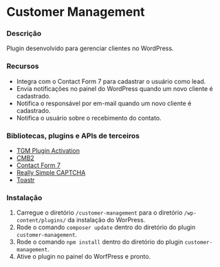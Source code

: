 # Customer Management #

### Descrição ###

Plugin desenvolvido para gerenciar clientes no WordPress.

### Recursos ###

* Integra com o Contact Form 7 para cadastrar o usuário como lead.
* Envia notificações no painel do WordPress quando um novo cliente é cadastrado.
* Notifica o responsável por em-mail quando um novo cliente é cadastrado.
* Notifica o usuário sobre o recebimento do contato.

### Bibliotecas, plugins e APIs de terceiros ###

* [TGM Plugin Activation](http://tgmpluginactivation.com)
* [CMB2](https://cmb2.io)
* [Contact Form 7](https://contactform7.com)
* [Really Simple CAPTCHA](https://wordpress.org/plugins/really-simple-captcha)
* [Toastr](https://codeseven.github.io/toastr/)

### Instalação ###

1. Carregue o diretório `/customer-management` para o diretório `/wp-content/plugins/` da instalação do WorPress.
2. Rode o comando `composer update` dentro do diretório do plugin `customer-management`.
3. Rode o comando `npm install` dentro do diretório do plugin `customer-management`.
4. Ative o plugin no painel do WorfPress e pronto.
